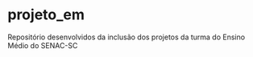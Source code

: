 # projeto_em
Repositório desenvolvidos da inclusão dos projetos da turma do Ensino Médio do SENAC-SC

